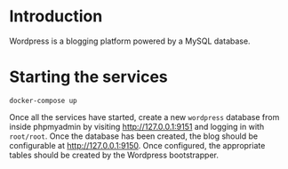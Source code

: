 # Introduction
Wordpress is a blogging platform powered by a MySQL database.

# Starting the services
```shell
docker-compose up
```

Once all the services have started, create a new ```wordpress``` database from inside phpmyadmin by visiting http://127.0.0.1:9151 and logging in with ```root/root```.
Once the database has been created, the blog should be configurable at http://127.0.0.1:9150.
Once configured, the appropriate tables should be created by the Wordpress bootstrapper.
